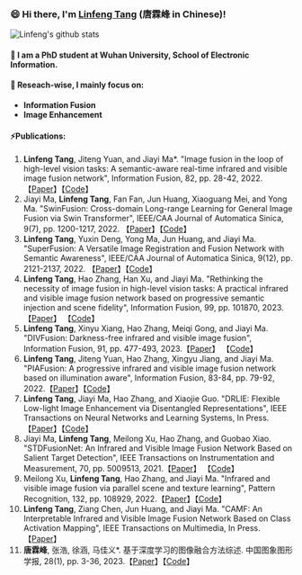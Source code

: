 ### 😄  Hi there,  I'm [Linfeng Tang](https://scholar.google.com/citations?user=PyRqpAsAAAAJ&hl=en) (唐霖峰 in Chinese)!

<!--
**Linfeng-Tang/Linfeng-Tang** is a ✨ _special_ ✨ repository because its `README.md` (this file) appears on your GitHub profile.

Here are some ideas to get you started:

- 🔭 I’m currently working on ...
- 🌱 I’m currently learning ...
- 👯 I’m looking to collaborate on ...
- 🤔 I’m looking for help with ...
- 💬 Ask me about ...
- 📫 How to reach me: ...
- 😄 Pronouns: ...
- ⚡ Fun fact: ...
--> 
![Linfeng's github stats](https://github-readme-stats.vercel.app/api?username=Linfeng-Tang&show_icons=true&theme=radical) 

#### 💬 I am a PhD student at Wuhan University, School of Electronic Information.

#### 🔭 Reseach-wise, I mainly focus on:
  - **Information Fusion**
  - **Image Enhancement**

#### ⚡Publications:
1. **Linfeng Tang**, Jiteng Yuan, and Jiayi Ma*. "Image fusion in the loop of high-level vision tasks: A semantic-aware real-time infrared and visible image fusion network", Information Fusion, 82, pp. 28-42, 2022. 【[Paper](https://www.sciencedirect.com/science/article/pii/S1566253521002542)】【[Code](https://github.com/Linfeng-Tang/SeAFusion)】
2. Jiayi Ma, **Linfeng Tang**, Fan Fan, Jun Huang, Xiaoguang Mei, and Yong Ma. "SwinFusion: Cross-domain Long-range Learning for General Image Fusion via Swin Transformer", IEEE/CAA Journal of Automatica Sinica, 9(7), pp. 1200-1217, 2022. 【[Paper](https://ieeexplore.ieee.org/document/9812535)】【[Code](https://github.com/Linfeng-Tang/SwinFusion)】
3. **Linfeng Tang**, Yuxin Deng, Yong Ma, Jun Huang, and Jiayi Ma. "SuperFusion: A Versatile Image Registration and Fusion Network with Semantic Awareness", IEEE/CAA Journal of Automatica Sinica, 9(12), pp. 2121-2137, 2022. 【[Paper](https://ieeexplore.ieee.org/document/9970457)】【[Code](https://github.com/Linfeng-Tang/SuperFusion)】
4. **Linfeng Tang**, Hao Zhang, Han Xu, and Jiayi Ma. "Rethinking the necessity of image fusion in high-level vision tasks: A practical infrared and visible image fusion network based on progressive semantic injection and scene fidelity", Information Fusion, 99, pp. 101870, 2023.【[Paper](https://www.sciencedirect.com/science/article/pii/S1566253523001860)】 【[Code](https://github.com/Linfeng-Tang/PSFusion)】
5. **Linfeng Tang**, Xinyu Xiang, Hao Zhang, Meiqi Gong, and Jiayi Ma. "DIVFusion: Darkness-free infrared and visible image fusion", Information Fusion, 91, pp. 477-493, 2023.【[Paper](https://www.sciencedirect.com/science/article/pii/S156625352200210X?via%3Dihub)】 【[Code](https://github.com/Linfeng-Tang/DIVFusion)】
6. **Linfeng Tang**, Jiteng Yuan, Hao Zhang, Xingyu Jiang, and Jiayi Ma. "PIAFusion: A progressive infrared and visible image fusion network based on illumination aware", Information Fusion, 83-84, pp. 79-92, 2022.【[Paper](https://www.sciencedirect.com/science/article/abs/pii/S156625352200032X)】【[Code](https://github.com/Linfeng-Tang/PIAFusion)】
7.  **Linfeng Tang**, Jiayi Ma, Hao Zhang, and Xiaojie Guo. "DRLIE: Flexible Low-light Image Enhancement via Disentangled Representations", IEEE Transactions on Neural Networks and Learning Systems, In Press.【[Paper](https://ieeexplore.ieee.org/document/9833451)】【[Code](https://github.com/Linfeng-Tang/DRLIE)】
8. Jiayi Ma, **Linfeng Tang**, Meilong Xu, Hao Zhang, and Guobao Xiao. "STDFusionNet: An Infrared and Visible Image Fusion Network Based on Salient Target Detection", IEEE Transactions on Instrumentation and Measurement, 70, pp. 5009513, 2021.【[Paper](https://ieeexplore.ieee.org/document/9416507)】 【[Code](https://github.com/Linfeng-Tang/STDFusionNet)】
9. Meilong Xu, **Linfeng Tang**, Hao Zhang, and Jiayi Ma. "Infrared and visible image fusion via parallel scene and texture learning", Pattern Recognition, 132, pp. 108929, 2022.【[Paper](https://www.sciencedirect.com/science/article/pii/S0031320322004101)】【[Code](https://github.com/Melon-Xu/PSTLFusion)】
10. **Linfeng Tang**, Ziang Chen, Jun Huang, and Jiayi Ma. "CAMF: An Interpretable Infrared and Visible Image Fusion Network Based on Class Activation Mapping", IEEE Transactions on Multimedia, In Press.【[Paper](https://ieeexplore.ieee.org/document/10288391)】
11. **唐霖峰**, 张浩, 徐涵, 马佳义*. 基于深度学习的图像融合方法综述. 中国图象图形学报, 28(1), pp. 3-36, 2023.【[Paper](http://www.cjig.cn/jig/ch/reader/view_abstract.aspx?file_no=20230102&flag=1)】【[Code](https://github.com/Linfeng-Tang/Image-Fusion)】
